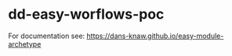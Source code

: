 dd-easy-worflows-poc
===========

For documentation see: https://dans-knaw.github.io/easy-module-archetype
